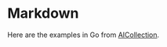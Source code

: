 # Markdown

Here are the examples in Go from [AICollection](https://codedeviate.github.io/AICollection/markdown.html).
